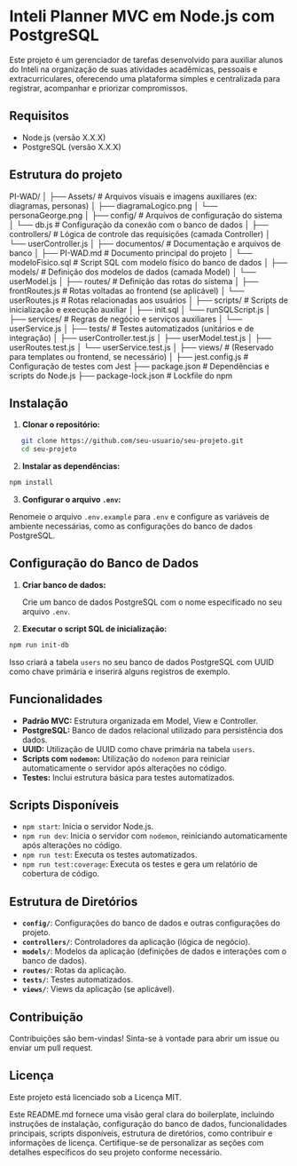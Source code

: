 # Inteli Planner MVC em Node.js com PostgreSQL

Este projeto é um gerenciador de tarefas desenvolvido para auxiliar alunos do Inteli na organização de suas atividades acadêmicas, pessoais e extracurriculares, oferecendo uma plataforma simples e centralizada para registrar, acompanhar e priorizar compromissos.

## Requisitos

- Node.js (versão X.X.X)
- PostgreSQL (versão X.X.X)

## Estrutura do projeto

PI-WAD/
│
├── Assets/                # Arquivos visuais e imagens auxiliares (ex: diagramas, personas)
│   ├── diagramaLogico.png
│   └── personaGeorge.png
│
├── config/                # Arquivos de configuração do sistema
│   └── db.js              # Configuração da conexão com o banco de dados
│
├── controllers/           # Lógica de controle das requisições (camada Controller)
│   └── userController.js
│
├── documentos/            # Documentação e arquivos de banco
│   ├── PI-WAD.md          # Documento principal do projeto
│   └── modeloFisico.sql   # Script SQL com modelo físico do banco de dados
│
├── models/                # Definição dos modelos de dados (camada Model)
│   └── userModel.js
│
├── routes/                # Definição das rotas do sistema
│   ├── frontRoutes.js     # Rotas voltadas ao frontend (se aplicável)
│   └── userRoutes.js      # Rotas relacionadas aos usuários
│
├── scripts/               # Scripts de inicialização e execução auxiliar
│   ├── init.sql
│   └── runSQLScript.js
│
├── services/              # Regras de negócio e serviços auxiliares
│   └── userService.js
│
├── tests/                 # Testes automatizados (unitários e de integração)
│   ├── userController.test.js
│   ├── userModel.test.js
│   ├── userRoutes.test.js
│   └── userService.test.js
│
├── views/                 # (Reservado para templates ou frontend, se necessário)
│
├── jest.config.js         # Configuração de testes com Jest
├── package.json           # Dependências e scripts do Node.js
├── package-lock.json      # Lockfile do npm


## Instalação

1. **Clonar o repositório:**

```bash
   git clone https://github.com/seu-usuario/seu-projeto.git
   cd seu-projeto
```

2. **Instalar as dependências:**
    
```bash
npm install
```
    
3. **Configurar o arquivo `.env`:**
    
Renomeie o arquivo `.env.example` para `.env` e configure as variáveis de ambiente necessárias, como as configurações do banco de dados PostgreSQL.
    

Configuração do Banco de Dados
------------------------------

1. **Criar banco de dados:**
    
    Crie um banco de dados PostgreSQL com o nome especificado no seu arquivo `.env`.
    
2. **Executar o script SQL de inicialização:**
    
```bash
npm run init-db
```
    
Isso criará a tabela `users` no seu banco de dados PostgreSQL com UUID como chave primária e inserirá alguns registros de exemplo.
    

Funcionalidades
---------------

* **Padrão MVC:** Estrutura organizada em Model, View e Controller.
* **PostgreSQL:** Banco de dados relacional utilizado para persistência dos dados.
* **UUID:** Utilização de UUID como chave primária na tabela `users`.
* **Scripts com `nodemon`:** Utilização do `nodemon` para reiniciar automaticamente o servidor após alterações no código.
* **Testes:** Inclui estrutura básica para testes automatizados.

Scripts Disponíveis
-------------------

* `npm start`: Inicia o servidor Node.js.
* `npm run dev`: Inicia o servidor com `nodemon`, reiniciando automaticamente após alterações no código.
* `npm run test`: Executa os testes automatizados.
* `npm run test:coverage`: Executa os testes e gera um relatório de cobertura de código.

Estrutura de Diretórios
-----------------------

* **`config/`**: Configurações do banco de dados e outras configurações do projeto.
* **`controllers/`**: Controladores da aplicação (lógica de negócio).
* **`models/`**: Modelos da aplicação (definições de dados e interações com o banco de dados).
* **`routes/`**: Rotas da aplicação.
* **`tests/`**: Testes automatizados.
* **`views/`**: Views da aplicação (se aplicável).

Contribuição
------------

Contribuições são bem-vindas! Sinta-se à vontade para abrir um issue ou enviar um pull request.

Licença
-------

Este projeto está licenciado sob a Licença MIT.

Este README.md fornece uma visão geral clara do boilerplate, incluindo instruções de instalação, configuração do banco de dados, funcionalidades principais, scripts disponíveis, estrutura de diretórios, como contribuir e informações de licença. Certifique-se de personalizar as seções com detalhes específicos do seu projeto conforme necessário.
